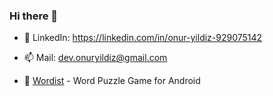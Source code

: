 ### Hi there 👋
<!--
**onur-yildiz/onur-yildiz** is a ✨ _special_ ✨ repository because its `README.md` (this file) appears on your GitHub profile.

Here are some ideas to get you started:

- 🔭 I’m currently working on ...
- 🌱 I’m currently learning ...
- 👯 I’m looking to collaborate on ...
- 🤔 I’m looking for help with ...
- 💬 Ask me about ...
- 📫 How to reach me: ...
- 😄 Pronouns: ...
- ⚡ Fun fact: ...
-->

- 📖 LinkedIn: <https://linkedin.com/in/onur-yildiz-929075142>

- 📫 Mail: dev.onuryildiz@gmail.com

- 🎲 [Wordist](https://play.google.com/store/apps/details?id=com.solwic.wordist)  - Word Puzzle Game for Android
